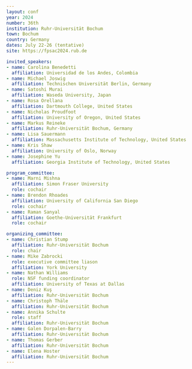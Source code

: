 ```yaml
---
layout: conf
year: 2024
number: 36th
institution: Ruhr-Universität Bochum
town: Bochum
country: Germany
dates: July 22-26 (tentative)
site: https://fpsac2024.rub.de

invited_speakers:
- name: Carolina Benedetti
  affiliation: Universidad de los Andes, Colombia
- name: Michael Joswig
  affiliation: Technischen Universität Berlin, Germany
- name: Satoshi Murai
  affiliation: Waseda University, Japan
- name: Rosa Orellana
  affiliation: Dartmouth College, United States
- name: Nicholas Proudfoot
  affiliation: University of Oregon, United States
- name: Markus Reineke
  affiliation: Ruhr-Universität Bochum, Germany
- name: Lisa Sauermann
  affiliation: Massachusetts Institute of Technology, United States
- name: Kris Shaw
  affiliation: University of Oslo, Norway
- name: Josephine Yu
  affiliation: Georgia Institute of Technology, United States

program_committee:
- name: Marni Mishna
  affiliation: Simon Fraser University
  role: cochair
- name: Brendon Rhoades
  affiliation: University of California San Diego
  role: cochair
- name: Raman Sanyal
  affiliation: Goethe-Universität Frankfurt
  role: cochair

organizing_committee:
- name: Christian Stump
  affiliation: Ruhr-Universität Bochum
  role: chair
- name: Mike Zabrocki
  role: executive committee liason
  affiliation: York University
- name: Nathan Williams
  role: NSF funding coordinator
  affiliation: University of Texas at Dallas
- name: Deniz Kuş
  affiliation: Ruhr-Universität Bochum
- name: Christoph Thäle
  affiliation: Ruhr-Universität Bochum
- name: Annika Schulte
  role: staff
  affiliation: Ruhr-Universität Bochum
- name: Galen Dorpalen-Barry
  affiliation: Ruhr-Universität Bochum
- name: Thomas Gerber
  affiliation: Ruhr-Universität Bochum
- name: Elena Hoster
  affiliation: Ruhr-Universität Bochum
---
```


